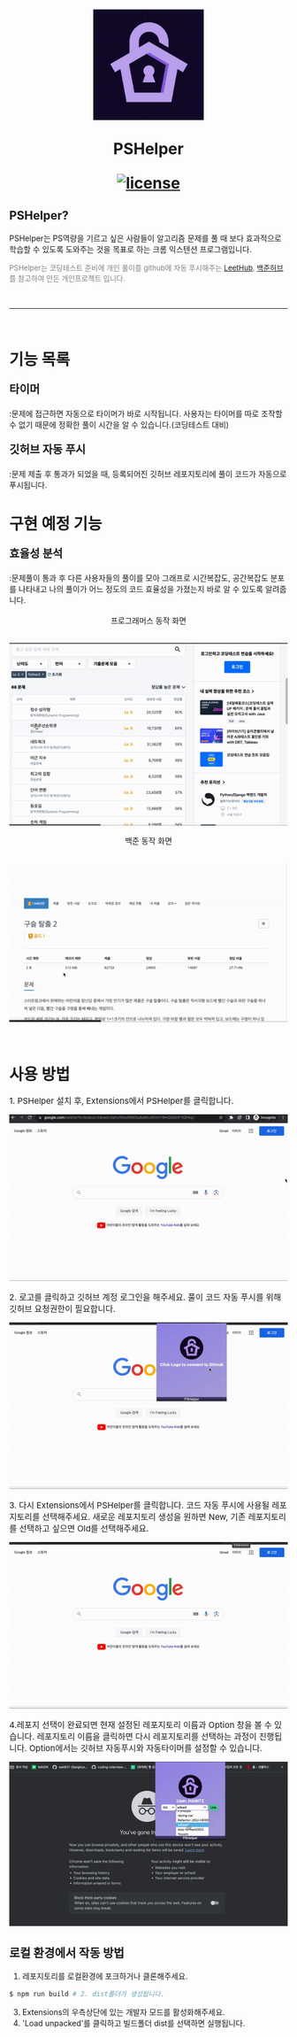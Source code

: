 <h1 align="center">
  <img src="./public/PSHelper.png" alt="PSHelper" width="200">
  <p style="font-weight: 700;" >PSHelper</p>
<p align="center">
  <a href="LICENSE"><img src="https://img.shields.io/badge/license-MIT-blue.svg" alt="license"/></a>
</a>
</p>
</h1>

<!--- 소개 --->

## PSHelper?

<p>
  PSHelper는 PS역량을 기르고 싶은 사람들이 알고리즘 문제를 풀 때 보다 효과적으로 학습할 수 있도록 도와주는 것을 목표로 하는 크롬 익스텐션 프로그램입니다.
  <br>
  <p style="color: #808080; font-size: 13px;" >PSHelper는 코딩테스트 준비에 개인 풀이를 github에 자동 푸시해주는 <a href="https://github.com/QasimWani/LeetHub">LeetHub</a>, <a href="https://github.com/BaekjoonHub/BaekjoonHub">백준허브</a>를 참고하여 만든 개인프로젝트 입니다.</p>
</p>

<br/>
<hr/>
<br/>

# 기능 목록

<p style="font-weight: 700; font-size: 20px" >타이머</p>
</hr>
 :문제에 접근하면 자동으로 타이머가 바로 시작됩니다. 사용자는 타이머를 따로 조작할 수 없기 때문에 정확한 풀이 시간을 알 수 있습니다.(코딩테스트 대비)

</br>
<p style="font-weight: 700; font-size: 20px" >깃허브 자동 푸시</p>
</hr>
 :문제 제출 후 통과가 되었을 때, 등록되어진 깃허브 레포지토리에 풀이 코드가 자동으로 푸시됩니다.

</br>
</hr>

# 구현 예정 기능

<p style="font-weight: 700; font-size: 20px" >효율성 분석</p>
</hr>
 :문제풀이 통과 후 다른 사용자들의 풀이를 모아 그래프로 시간복잡도, 공간복잡도 분포를 나타내고 나의 풀이가 어느 정도의 코드 효율성을 가졌는지 바로 알 수 있도록 알려줍니다.

</br>
</br>
<div align="center">프로그래머스 동작 화면</div>
<br/>

![](asset/programmersTimer.gif)

<div align="center">백준 동작 화면</div>
<br/>

![](asset/baekjunTimer.gif)

</br>

# 사용 방법

<p style="font-size:15px;" >1. PSHelper 설치 후, Extensions에서 PSHelper를 클릭합니다.</p>

![](asset/workflow_1.gif)

<p style="font-size:15px;" >2. 로고를 클릭하고 깃허브 계정 로그인을 해주세요. 풀이 코드 자동 푸시를 위해 깃허브 요청권한이 필요합니다.</p>

![](asset/workflow_2.gif)

<p style="font-size:15px;" >3.  다시 Extensions에서 PSHelper를 클릭합니다. 코드 자동 푸시에 사용될 레포지토리를 선택해주세요. 새로운 레포지토리 생성을 원하면 New, 기존 레포지토리를 선택하고 싶으면 Old를 선택해주세요.</p>

![](asset/workflow_3.gif)

<p style="font-size:15px;" >4.레포지 선택이 완료되면 현재 설정된 레포지토리 이름과 Option 창을 볼 수 있습니다. 레포지토리 이름을 클릭하면 다시 레포지토리를 선택하는 과정이 진행됩니다. Option에서는 깃허브 자동푸시와 자동타이머를 설정할 수 있습니다. </p>

![](asset/workflow_4.gif)

## 로컬 환경에서 작동 방법

1. 레포지토리를 로컬환경에 포크하거나 클론해주세요.

```sh
$ npm run build # 2. dist폴더가 생성됩니다.
```

3. Extensions의 우측상단에 있는 개발자 모드를 활성화해주세요.
4. 'Load unpacked'를 클릭하고 빌드폴더 dist를 선택하면 실행됩니다.

<br />

